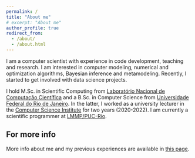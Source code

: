 ```yaml
---
permalink: /
title: "About me"
# excerpt: "About me"
author_profile: true
redirect_from: 
  - /about/
  - /about.html
---
```


I am a computer scientist with experience in code development, teaching and research. I am interested in computer modeling, numerical and optimization algorithms, Bayesian inference and metamodeling. Recently, I started to get involved with data science projects.

I hold M.Sc. in Scientific Computing from [Laboratório Nacional de Computação Científica](https://lncc.br) and a B.Sc. in Computer Science from [Universidade Federal do Rio de Janeiro](https://ufrj.br). In the latter, I worked as a university lecturer in the [Computer Science Institute](https://dcc.ufrj.br) for two years (2020-2022). I am currently a scientific programmer at [LMMP/PUC-Rio](http://lmmp.mec.puc-rio.br/lmmp/). 


**For more info**
------
More info about me and my previous experiences are available in [this page](https://jvitordeoliveira96.github.io/cv/). 